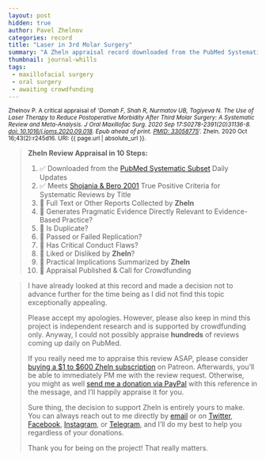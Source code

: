 ```yaml
---
layout: post
hidden: true
author: Pavel Zhelnov
categories: record
title: "Laser in 3rd Molar Surgery"
summary: "A Zheln appraisal record downloaded from the PubMed Systematic Subset daily updates."
thumbnail: journal-whills
tags:
 - maxillofacial surgery
 - oral surgery
 - awaiting crowdfunding
---
```


<small id="citation">Zhelnov P. A critical appraisal of _‘Domah F, Shah R, Nurmatov UB, Tagiyeva N. The Use of Laser Therapy to Reduce Postoperative Morbidity After Third Molar Surgery: A Systematic Review and Meta-Analysis. J Oral Maxillofac Surg. 2020 Sep 17:S0278-2391(20)31136-8. [doi: 10.1016/j.joms.2020.09.018](https://doi.org/10.1016/j.joms.2020.09.018). Epub ahead of print. [PMID: 33058775](https://pubmed.gov/33058775)’._ Zheln. 2020 Oct 16;43(2):r245d16. URI: {{ page.url | absolute_url }}.</small>

> **Zheln Review Appraisal in 10 Steps:**
>
> 1. ✅ Downloaded from the [PubMed Systematic Subset](https://github.com/p1m-ortho/qs-global-ortho-search-queries/blob/global-sr-query/README.md) Daily Updates
> 2. ✅ Meets [Shojania & Bero 2001](https://www.researchgate.net/publication/11820967_Taking_Advantage_of_the_Explosion_of_Systematic_Reviews_An_Efficient_MEDLINE_Search_Strategy) True Positive Criteria for Systematic Reviews by Title
> 3. 🔄 Full Text or Other Reports Collected by **Zheln**
> 4. 🔄 Generates Pragmatic Evidence Directly Relevant to Evidence-Based Practice?
> 5. 🔄 Is Duplicate?
> 6. 🔄 Passed or Failed Replication?
> 7. 🔄 Has Critical Conduct Flaws?
> 8. 🔄 Liked or Disliked by **Zheln**?
> 9. 🔄 Practical Implications Summarized by **Zheln**
> 10. 🔄 Appraisal Published & Call for Crowdfunding

> I have already looked at this record and made a decision not to advance further for the time being as I did not find this topic exceptionally appealing.
>
> Please accept my apologies. However, please also keep in mind this project is independent research and is supported by crowdfunding only. Anyway, I could not possibly appraise **hundreds** of reviews coming up daily on PubMed.
> 
> If you really need me to appraise this review ASAP, please consider [buying a $1 to $600 Zheln subscription](https://patreon.com/zheln) on Patreon. Afterwards, you’ll be able to immediately PM me with the review request. Otherwise, you might as well [send me a donation via PayPal](https://paypal.me/pjelnov) with this reference in the message, and I’ll happily appraise it for you.
> 
> Sure thing, the decision to support Zheln is entirely yours to make. You can always reach out to me directly by [email](mailto:pavel@zheln.com) or on [Twitter](https://twitter.com/drzhelnov), [Facebook](https://facebook.com/drzhelnov), [Instagram](https://instagram.com/igzheln), or [Telegram](https://t.me/drzhelnov), and I’ll do my best to help you regardless of your donations.
> 
> Thank you for being on the project! That really matters.
